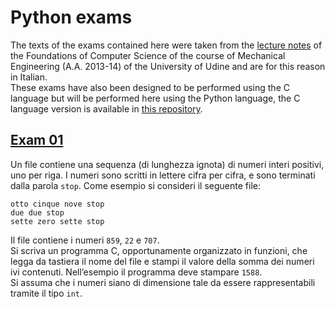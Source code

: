 # Python exams
The texts of the exams contained here were taken from the [lecture notes](http://www.diegm.uniud.it/schaerf/Fondamenti/dispensa.pdf) of the Foundations of Computer Science of the course of Mechanical Engineering (A.A. 2013-14) of the University of Udine and are for this reason in Italian.<br/>
These exams have also been designed to be performed using the C language but will be performed here using the Python language, the C language version is available in [this repository](https://github.com/RiccardoCuccu/c).

## [Exam 01](https://github.com/RiccardoCuccu/py/blob/master/exams/ex01.py)
Un file contiene una sequenza (di lunghezza ignota) di numeri interi positivi, uno per riga. I numeri sono scritti in lettere cifra per cifra, e sono terminati dalla parola `stop`. Come esempio si consideri il seguente file:
```
otto cinque nove stop
due due stop
sette zero sette stop
```
Il file contiene i numeri `859`, `22` e `707`.<br/>
Si scriva un programma C, opportunamente organizzato in funzioni, che legga da tastiera il nome del file e stampi il valore della somma dei numeri ivi contenuti. Nell’esempio il programma deve stampare `1588`.<br/>
Si assuma che i numeri siano di dimensione tale da essere rappresentabili tramite il tipo `int`.
